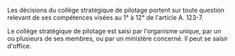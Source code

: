 Les décisions du collège stratégique de pilotage portent sur toute question relevant de ses compétences visées au 1° à 12° de l'article A. 123-7.

Le collège stratégique de pilotage est saisi par l'organisme unique, par un ou plusieurs de ses membres, ou par un ministère concerné. Il peut se saisir d'office.
